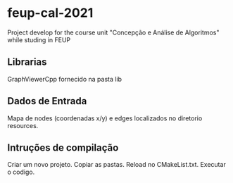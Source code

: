 # feup-cal-2021
Project develop for the course unit "Concepção e Análise de Algoritmos" while studing in FEUP

## Librarias
GraphViewerCpp fornecido na pasta lib

## Dados de Entrada
Mapa de nodes (coordenadas x/y) e edges localizados no diretorio resources.

## Intruções de compilação
Criar um novo projeto.
Copiar as pastas.
Reload no CMakeList.txt.
Executar o codigo.
